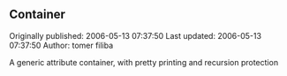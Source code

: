 ## Container 
Originally published: 2006-05-13 07:37:50 
Last updated: 2006-05-13 07:37:50 
Author: tomer filiba 
 
A generic attribute container, with pretty printing and recursion protection